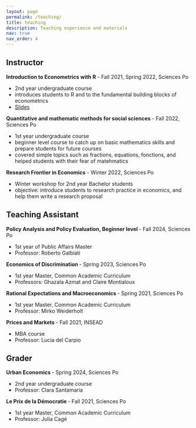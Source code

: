 ```yaml
---
layout: page
permalink: /teaching/
title: teaching
description: Teaching experience and materials
nav: true
nav_order: 4
---
```


## Instructor

<b>Introduction to Econometrics with R</b> - Fall 2021, Spring 2022, Sciences Po

<ul>
    <li> 2nd year undergraduate course </li>
    <li> introduces students to R and to the fundamental building blocks of econometrics </li>
    <li> <a href="https://github.com/ScPoEcon/ScPoEconometrics-Slides#scpoeconometrics-slide-host" target="_blank">Slides</a> </li>
</ul>

<b>Quantitative and mathematic methods for social sciences</b> - Fall 2022, Sciences Po

<ul>
    <li> 1st year undergraduate course </li>
    <li> beginner level course to catch up on basic mathematics skills and prepare students for future courses </li>
    <li> covered simple topics such as fractions, equations, fonctions, and helped students with their fear of matehmatics  </li>
</ul>


<b>Research Frontier in Economics</b> - Winter 2022, Sciences Po

<ul>
    <li> Winter workshop for 2nd year Bachelor students </li>
    <li> objective: introduce students to research practice in economics, and help them write a research proposal </li>
</ul>



## Teaching Assistant



<b> Policy Analysis and Policy Evaluation, Beginner level </b> - Fall 2024, Sciences Po

<ul>
 <li> 1st year of Public Affairs Master </li>
 <li> Professor: Roberto Galbiati </li>
</ul>

<b> Economics of Discrimination </b> - Spring 2023, Sciences Po

<ul>
 <li> 1st year Master, Common Academic Curriculum </li>
 <li> Professors: Ghazala Azmat and Claire Montialoux </li>
</ul>

<b> Rational Expectations and Macroeconomics </b> - Spring 2021, Sciences Po

<ul>
 <li> 1st year Master, Common Academic Curriculum </li>
 <li> Professor: Mirko Weiderholt </li>
</ul>

<b> Prices and Markets </b> - Fall 2021, INSEAD

<ul>
 <li> MBA course </li>
 <li> Professor: Lucia del Carpio </li>
</ul>

   
## Grader

<b> Urban Economics </b> - Spring 2024, Sciences Po

<ul>
 <li> 2nd year undergraduate course </li>
 <li> Professor: Clara Santamaria </li>
</ul>


<b> Le Prix de la Démocratie </b> - Fall 2021, Sciences Po

<ul>
 <li> 1st year Master, Common Academic Curriculum </li>
 <li> Professor: Julia Cagé </li>
</ul>